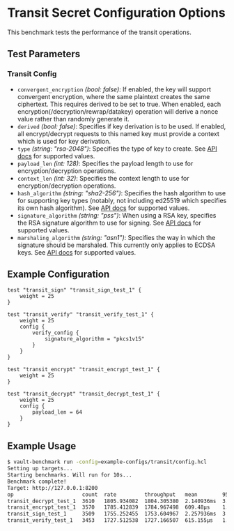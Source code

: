 # Transit Secret Configuration Options

This benchmark tests the performance of the transit operations.

## Test Parameters

### Transit Config

- `convergent_encryption` _(bool: false)_: If enabled, the key will support convergent encryption, where the same plaintext creates the same ciphertext. This requires derived to be set to true. When enabled, each encryption(/decryption/rewrap/datakey) operation will derive a nonce value rather than randomly generate it.
- `derived` _(bool: false)_: Specifies if key derivation is to be used. If enabled, all encrypt/decrypt requests to this named key must provide a context which is used for key derivation.
- `type` _(string: "rsa-2048")_: Specifies the type of key to create.  See [API docs](https://developer.hashicorp.com/vault/api-docs/secret/transit#type) for supported values.
- `payload_len` _(int: 128)_: Specifies the payload length to use for encryption/decryption operations.
- `context_len` _(int: 32)_: Specifies the context length to use for encryption/decryption operations.
- `hash_algorithm` _(string: "sha2-256")_:  Specifies the hash algorithm to use for supporting key types (notably, not including ed25519 which specifies its own hash algorithm).  See [API docs](https://developer.hashicorp.com/vault/api-docs/secret/transit#hash_algorithm) for supported values.
- `signature_algorithm` _(string: "pss")_: When using a RSA key, specifies the RSA signature algorithm to use for signing.  See [API docs](https://developer.hashicorp.com/vault/api-docs/secret/transit#signature_algorithm) for supported values.
- `marshaling_algorithm` _(string: "asn1")_: Specifies the way in which the signature should be marshaled. This currently only applies to ECDSA keys.  See [API docs](https://developer.hashicorp.com/vault/api-docs/secret/transit#marshaling_algorithm) for supported values.

## Example Configuration

```hcl
test "transit_sign" "transit_sign_test_1" {
    weight = 25
}

test "transit_verify" "transit_verify_test_1" {
    weight = 25
    config {
        verify_config {
            signature_algorithm = "pkcs1v15"
        }
    }
}

test "transit_encrypt" "transit_encrypt_test_1" {
    weight = 25
}

test "transit_decrypt" "transit_decrypt_test_1" {
    weight = 25
    config {
        payload_len = 64
    }
}

```

## Example Usage

```bash
$ vault-benchmark run -config=example-configs/transit/config.hcl
Setting up targets...
Starting benchmarks. Will run for 10s...
Benchmark complete!
Target: http://127.0.0.1:8200
op                      count  rate         throughput   mean        95th%       99th%       successRatio
transit_decrypt_test_1  3610   1805.934082  1804.305380  2.140936ms  3.385891ms  4.669672ms  100.00%
transit_encrypt_test_1  3570   1785.412839  1784.967498  609.48µs    1.17847ms   1.82117ms   100.00%
transit_sign_test_1     3509   1755.252455  1753.604967  2.257936ms  3.614323ms  5.015208ms  100.00%
transit_verify_test_1   3453   1727.512538  1727.166507  615.155µs   1.183563ms  1.818366ms  100.00%
```

